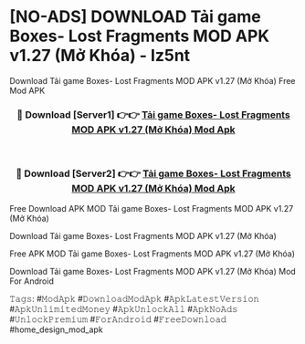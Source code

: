 # [NO-ADS] DOWNLOAD Tải game Boxes- Lost Fragments MOD APK v1.27 (Mở Khóa) - lz5nt
Download Tải game Boxes- Lost Fragments MOD APK v1.27 (Mở Khóa) Free Mod APK

<div align="center">
<h3>🔴 Download [Server1] 👉👉 <a href="https://apk-comot.site?title=Tải_game_Boxes-_Lost_Fragments_MOD_APK_v1.27_(Mở_Khóa)">Tải game Boxes- Lost Fragments MOD APK v1.27 (Mở Khóa) Mod Apk</a></h3><br>

<h3>🔴 Download [Server2] 👉👉 <a href="https://apk-comot.site?title=Tải_game_Boxes-_Lost_Fragments_MOD_APK_v1.27_(Mở_Khóa)">Tải game Boxes- Lost Fragments MOD APK v1.27 (Mở Khóa) Mod Apk</a></h3>
</div>


Free Download APK MOD Tải game Boxes- Lost Fragments MOD APK v1.27 (Mở Khóa)

Download Tải game Boxes- Lost Fragments MOD APK v1.27 (Mở Khóa) 

Free APK MOD Tải game Boxes- Lost Fragments MOD APK v1.27 (Mở Khóa) 

Download Tải game Boxes- Lost Fragments MOD APK v1.27 (Mở Khóa) Mod For Android

𝚃𝚊𝚐𝚜: #𝙼𝚘𝚍𝙰𝚙𝚔 #𝙳𝚘𝚠𝚗𝚕𝚘𝚊𝚍𝙼𝚘𝚍𝙰𝚙𝚔 #𝙰𝚙𝚔𝙻𝚊𝚝𝚎𝚜𝚝𝚅𝚎𝚛𝚜𝚒𝚘𝚗 #𝙰𝚙𝚔𝚄𝚗𝚕𝚒𝚖𝚒𝚝𝚎𝚍𝙼𝚘𝚗𝚎𝚢 #𝙰𝚙𝚔𝚄𝚗𝚕𝚘𝚌𝚔𝙰𝚕𝚕 #𝙰𝚙𝚔𝙽𝚘𝙰𝚍𝚜 #𝚄𝚗𝚕𝚘𝚌𝚔𝙿𝚛𝚎𝚖𝚒𝚞𝚖 #𝙵𝚘𝚛𝙰𝚗𝚍𝚛𝚘𝚒𝚍 #𝙵𝚛𝚎𝚎𝙳𝚘𝚠𝚗𝚕𝚘𝚊𝚍 #home_design_mod_apk